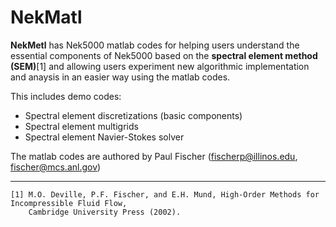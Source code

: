 # NekMatl

**NekMetl** has Nek5000 matlab codes for helping users understand the essential components
of Nek5000 based on the **spectral element method (SEM)**[1] and allowing users experiment
new algorithmic implementation and anaysis in an easier way using the matlab codes.



This includes demo codes:

   - Spectral element discretizations (basic components)
   - Spectral element multigrids
   - Spectral element Navier-Stokes solver
    
    

The matlab codes are authored by Paul Fischer (fischerp@illinos.edu, fischer@mcs.anl.gov)



---

    [1] M.O. Deville, P.F. Fischer, and E.H. Mund, High-Order Methods for Incompressible Fluid Flow, 
        Cambridge University Press (2002). 
